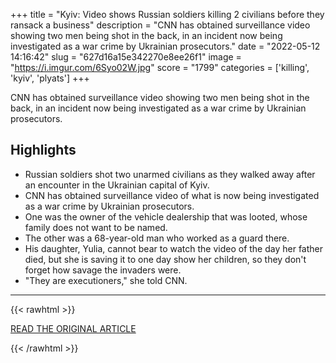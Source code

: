 +++
title = "Kyiv: Video shows Russian soldiers killing 2 civilians before they ransack a business"
description = "CNN has obtained surveillance video showing two men being shot in the back, in an incident now being investigated as a war crime by Ukrainian prosecutors."
date = "2022-05-12 14:16:42"
slug = "627d16a15e342270e8ee26f1"
image = "https://i.imgur.com/6Syo02W.jpg"
score = "1799"
categories = ['killing', 'kyiv', 'plyats']
+++

CNN has obtained surveillance video showing two men being shot in the back, in an incident now being investigated as a war crime by Ukrainian prosecutors.

## Highlights

- Russian soldiers shot two unarmed civilians as they walked away after an encounter in the Ukrainian capital of Kyiv.
- CNN has obtained surveillance video of what is now being investigated as a war crime by Ukrainian prosecutors.
- One was the owner of the vehicle dealership that was looted, whose family does not want to be named.
- The other was a 68-year-old man who worked as a guard there.
- His daughter, Yulia, cannot bear to watch the video of the day her father died, but she is saving it to one day show her children, so they don't forget how savage the invaders were.
- "They are executioners," she told CNN.

---

{{< rawhtml >}}
  <p class="article-category">
    <a target="_blank" href="https://edition.cnn.com/2022/05/11/europe/ukraine-video-russian-soldiers-shoot-civilians/index.html">READ THE ORIGINAL ARTICLE</a>
  </p>
{{< /rawhtml >}}
